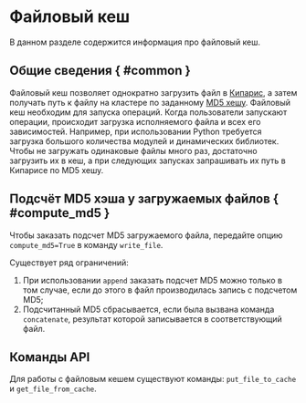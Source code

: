 # Файловый кеш

В данном разделе содержится информация про файловый кеш.

## Общие сведения { #common }

Файловый кеш позволяет однократно загрузить файл в [Кипарис](../../../user-guide/storage/cypress.md), а затем получать путь к файлу на кластере по заданному [MD5 хешу](https://ru.wikipedia.org/wiki/MD5). 
Файловый кеш необходим для запуска операций. Когда пользователи запускают операции, происходит загрузка исполняемого файла и всех его зависимостей. 
Например, при использовании Python требуется загрузка большого количества модулей и динамических библиотек. Чтобы не загружать одинаковые файлы много раз, достаточно загрузить их в кеш, а при следующих запусках запрашивать их путь в Кипарисе по MD5 хешу.

## Подсчёт MD5 хэша у загружаемых файлов { #compute_md5 }

Чтобы заказать подсчет MD5 загружаемого файла, передайте опцию `compute_md5=True` в команду `write_file`.

Существует ряд ограничений:

1. При использовании `append` заказать подсчет MD5 можно только в том случае, если до этого в файл производилась запись с подсчетом MD5;
2. Подсчитанный MD5 сбрасывается, если была вызвана команда `concatenate`, результат которой записывается в соответствующий файл.

## Команды API

Для работы с файловым кешем существуют команды: `put_file_to_cache` и `get_file_from_cache`.
